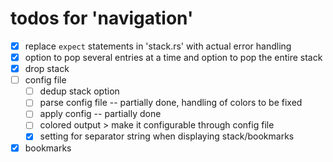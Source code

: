 # todos for 'navigation'

- [x] replace `expect` statements in 'stack.rs' with actual error handling
- [x] option to pop several entries at a time and option to pop the entire stack
- [x] drop stack
- [ ] config file
  - [ ] dedup stack option
  - [ ] parse config file -- partially done, handling of colors to be fixed
  - [ ] apply config -- partially done
  - [ ] colored output > make it configurable through config file
  - [x] setting for separator string when displaying stack/bookmarks
- [x] bookmarks 
